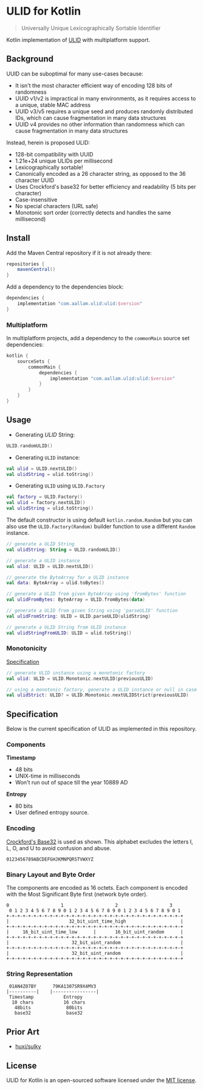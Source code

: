 # ULID for Kotlin

> Universally Unique Lexicographically Sortable Identifier

Kotlin implementation of [ULID](https://github.com/ulid/spec#specification) with multiplatform support.

## Background

UUID can be suboptimal for many use-cases because:

- It isn't the most character efficient way of encoding 128 bits of randomness
- UUID v1/v2 is impractical in many environments, as it requires access to a unique, stable MAC address
- UUID v3/v5 requires a unique seed and produces randomly distributed IDs, which can cause fragmentation in many data
  structures
- UUID v4 provides no other information than randomness which can cause fragmentation in many data structures

Instead, herein is proposed ULID:

- 128-bit compatibility with UUID
- 1.21e+24 unique ULIDs per millisecond
- Lexicographically sortable!
- Canonically encoded as a 26 character string, as opposed to the 36 character UUID
- Uses Crockford's base32 for better efficiency and readability (5 bits per character)
- Case-insensitive
- No special characters (URL safe)
- Monotonic sort order (correctly detects and handles the same millisecond)

## Install

Add the Maven Central repository if it is not already there:

```groovy
repositories {
    mavenCentral()
}
```

Add a dependency to the dependencies block:

```groovy
dependencies {
    implementation "com.aallam.ulid:ulid:$version"
}
```

### Multiplatform

In multiplatform projects, add a dependency to the `commonMain` source set dependencies:

```groovy
kotlin {
    sourceSets {
        commonMain {
            dependencies {
                implementation "com.aallam.ulid:ulid:$version"
            }
        }
    }
}
```

## Usage

* Generating _ULID_ String:

```kotlin
ULID.randomULID()
```

* Generating `ULID` instance:

```kotlin
val ulid = ULID.nextULID()
val ulidString = ulid.toString()
```

* Generating `ULID` using `ULID.Factory`

```kotlin
val factory = ULID.Factory()
val ulid = factory.nextULID()
val ulidString = ulid.toString()
```

The default constructor is using default `kotlin.random.Random` but you can also use the `ULID.Factory(Random)` builder
function to use a different `Random` instance.

```kotlin
// generate a ULID String
val ulidString: String = ULID.randomULID()

// generate a ULID instance
val ulid: ULID = ULID.nextULID()

// generate the ByteArray for a ULID instance
val data: ByteArray = ulid.toBytes()

// generate a ULID from given ByteArray using 'fromBytes' function
val ulidFromBytes: ByteArray = ULID.fromBytes(data)

// generate a ULID from given String using 'parseULID' function
val ulidFromString: ULID = ULID.parseULID(ulidString)

// generate a ULID String from ULID instance
val ulidStringFromULID: ULID = ulid.toString()
```

### Monotonicity

[Specification](https://github.com/ulid/spec#monotonicity)

```kotlin
// generate ULID instance using a monotonic factory
val ulid: ULID = ULID.Monotonic.nextULID(previousULID)

// using a monotonic factory, generate a ULID instance or null in case of overflow
val ulidStrict: ULID? = ULID.Monotonic.nextULIDStrict(previousULID)
```

## Specification

Below is the current specification of ULID as implemented in this repository.

### Components

**Timestamp**

- 48 bits
- UNIX-time in milliseconds
- Won't run out of space till the year 10889 AD

**Entropy**

- 80 bits
- User defined entropy source.

### Encoding

[Crockford's Base32](http://www.crockford.com/wrmg/base32.html) is used as shown.
This alphabet excludes the letters I, L, O, and U to avoid confusion and abuse.

```
0123456789ABCDEFGHJKMNPQRSTVWXYZ
```

### Binary Layout and Byte Order

The components are encoded as 16 octets. Each component is encoded with the Most Significant Byte first (network byte
order).

```
0                   1                   2                   3
 0 1 2 3 4 5 6 7 8 9 0 1 2 3 4 5 6 7 8 9 0 1 2 3 4 5 6 7 8 9 0 1
+-+-+-+-+-+-+-+-+-+-+-+-+-+-+-+-+-+-+-+-+-+-+-+-+-+-+-+-+-+-+-+-+
|                      32_bit_uint_time_high                    |
+-+-+-+-+-+-+-+-+-+-+-+-+-+-+-+-+-+-+-+-+-+-+-+-+-+-+-+-+-+-+-+-+
|     16_bit_uint_time_low      |       16_bit_uint_random      |
+-+-+-+-+-+-+-+-+-+-+-+-+-+-+-+-+-+-+-+-+-+-+-+-+-+-+-+-+-+-+-+-+
|                       32_bit_uint_random                      |
+-+-+-+-+-+-+-+-+-+-+-+-+-+-+-+-+-+-+-+-+-+-+-+-+-+-+-+-+-+-+-+-+
|                       32_bit_uint_random                      |
+-+-+-+-+-+-+-+-+-+-+-+-+-+-+-+-+-+-+-+-+-+-+-+-+-+-+-+-+-+-+-+-+
```

### String Representation

```
 01AN4Z07BY      79KA1307SR9X4MV3
|----------|    |----------------|
 Timestamp           Entropy
  10 chars           16 chars
   48bits             80bits
   base32             base32
```

## Prior Art

- [huxi/sulky](https://github.com/huxi/sulky)

## License

ULID for Kotlin is an open-sourced software licensed under the [MIT license](LICENSE.md).
